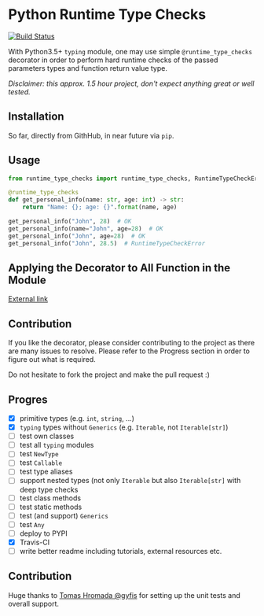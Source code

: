 # Python Runtime Type Checks

[![Build Status](https://api.travis-ci.org/petrbel/runtime_type_checks.svg?branch=master)](https://travis-ci.org/petrbel/runtime_type_checks)

With Python3.5+ `typing` module, one may use simple `@runtime_type_checks` decorator in order to perform hard
runtime checks of the passed parameters types and function return value type.

*Disclaimer: this approx. 1.5 hour project, don't expect anything great or well tested.*

## Installation
So far, directly from GithHub, in near future via `pip`.

## Usage
```python
from runtime_type_checks import runtime_type_checks, RuntimeTypeCheckError

@runtime_type_checks
def get_personal_info(name: str, age: int) -> str:
    return "Name: {}; age: {}".format(name, age)

get_personal_info("John", 28)  # OK
get_personal_info(name="John", age=28)  # OK
get_personal_info("John", age=28)  # OK
get_personal_info("John", 28.5)  # RuntimeTypeCheckError
```

## Applying the Decorator to All Function in the Module
[External link](http://code.activestate.com/recipes/577742-apply-decorators-to-all-functions-in-a-module/)

## Contribution
If you like the decorator, please consider contributing to the project as there are many issues to resolve.
Please refer to the Progress section in order to figure out what is required.

Do not hesitate to fork the project and make the pull request :)

## Progres
- [x] primitive types (e.g. `int`, `string`, ...)
- [x] `typing` types without `Generics` (e.g. `Iterable`, not `Iterable[str]`)
- [ ] test own classes
- [ ] test all `typing` modules
- [ ] test `NewType`
- [ ] test `Callable`
- [ ] test type aliases
- [ ] support nested types (not only `Iterable` but also `Iterable[str]` with deep type checks
- [ ] test class methods
- [ ] test static methods
- [ ] test (and support) `Generics`
- [ ] test `Any`
- [ ] deploy to PYPI
- [x] Travis-CI
- [ ] write better readme including tutorials, external resources etc.

## Contribution
Huge thanks to [Tomas Hromada @gyfis](https://github.com/gyfis) for setting up the unit tests and overall support.
